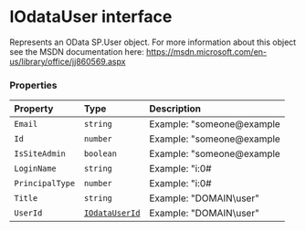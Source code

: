 # IOdataUser interface





Represents an OData SP.User object. For more information about this object 
see the MSDN documentation here: 
https://msdn.microsoft.com/en-us/library/office/jj860569.aspx




### Properties

| Property	   | Type	| Description|
|:-------------|:-------|:-----------|
|`Email`      | `string` | Example: "someone@example |
|`Id`      | `number` | Example: "someone@example |
|`IsSiteAdmin`      | `boolean` | Example: "someone@example |
|`LoginName`      | `string` | Example: "i:0# |
|`PrincipalType`      | `number` | Example: "i:0# |
|`Title`      | `string` | Example: "DOMAIN\user" |
|`UserId`      | [`IOdataUserId`](iodatauserid.md) | Example: "DOMAIN\user" |




